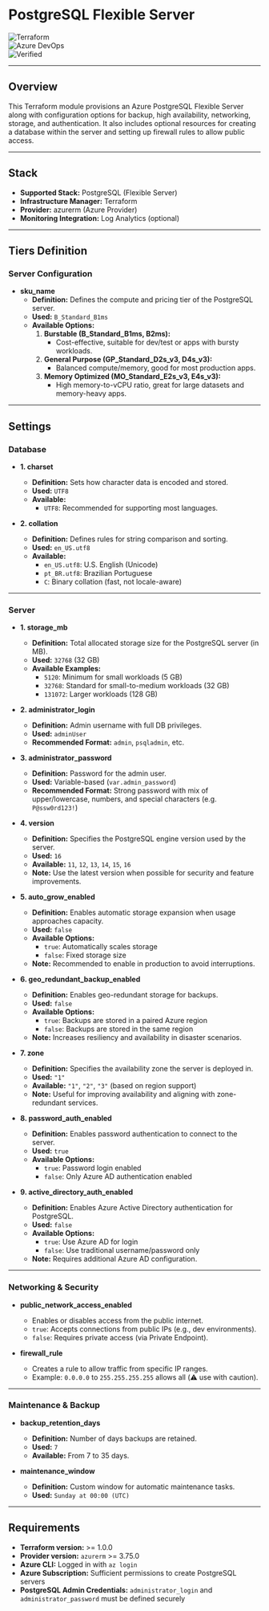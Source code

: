 # PostgreSQL Flexible Server  
![Terraform](https://img.shields.io/badge/Terraform-7B42BC?style=for-the-badge&logo=terraform&logoColor=white)  
![Azure DevOps](https://img.shields.io/badge/Azure_DevOps-0078D7?style=for-the-badge&logo=azure-devops&logoColor=white)  
![Verified](https://img.shields.io/badge/Verified-green?style=for-the-badge&logo=postgresql&logoColor=white)

---

## **Overview**

This Terraform module provisions an Azure PostgreSQL Flexible Server along with configuration options for backup, high availability, networking, storage, and authentication. It also includes optional resources for creating a database within the server and setting up firewall rules to allow public access.

---

## **Stack**

- **Supported Stack:** PostgreSQL (Flexible Server)  
- **Infrastructure Manager:** Terraform  
- **Provider:** azurerm (Azure Provider)  
- **Monitoring Integration:** Log Analytics (optional)  

---

## **Tiers Definition**

### Server Configuration

- **sku_name**  
    - **Definition:** Defines the compute and pricing tier of the PostgreSQL server.  
    - **Used:** `B_Standard_B1ms`  
    - **Available Options:**  
        1. **Burstable (B_Standard_B1ms, B2ms):**  
            - Cost-effective, suitable for dev/test or apps with bursty workloads.  
        2. **General Purpose (GP_Standard_D2s_v3, D4s_v3):**  
            - Balanced compute/memory, good for most production apps.  
        3. **Memory Optimized (MO_Standard_E2s_v3, E4s_v3):**  
            - High memory-to-vCPU ratio, great for large datasets and memory-heavy apps.  

---

## **Settings**

### **Database**

- **1. charset**
    - **Definition:** Sets how character data is encoded and stored.  
    - **Used:** `UTF8`  
    - **Available:**  
        - `UTF8`: Recommended for supporting most languages.

- **2. collation**
    - **Definition:** Defines rules for string comparison and sorting.  
    - **Used:** `en_US.utf8`  
    - **Available:**  
        - `en_US.utf8`: U.S. English (Unicode)
        - `pt_BR.utf8`: Brazilian Portuguese
        - `C`: Binary collation (fast, not locale-aware)
---

### **Server**

- **1. storage_mb**
    - **Definition:** Total allocated storage size for the PostgreSQL server (in MB).  
    - **Used:** `32768` (32 GB)  
    - **Available Examples:**  
        - `5120`: Minimum for small workloads (5 GB)  
        - `32768`: Standard for small-to-medium workloads (32 GB)  
        - `131072`: Larger workloads (128 GB)  

- **2. administrator_login**
    - **Definition:** Admin username with full DB privileges.  
    - **Used:** `adminUser`  
    - **Recommended Format:** `admin`, `psqladmin`, etc.  

- **3. administrator_password**
    - **Definition:** Password for the admin user.  
    - **Used:** Variable-based (`var.admin_password`)  
    - **Recommended Format:** Strong password with mix of upper/lowercase, numbers, and special characters (e.g. `P@ssw0rd123!`)  

- **4. version**
  - **Definition:** Specifies the PostgreSQL engine version used by the server.
  - **Used:** `16`
  - **Available:** `11`, `12`, `13`, `14`, `15`, `16`
  - **Note:** Use the latest version when possible for security and feature improvements.

- **5. auto_grow_enabled**
  - **Definition:** Enables automatic storage expansion when usage approaches capacity.
  - **Used:** `false`
  - **Available Options:**
    * `true`: Automatically scales storage
    * `false`: Fixed storage size
  - **Note:** Recommended to enable in production to avoid interruptions.

- **6. geo_redundant_backup_enabled**
  - **Definition:** Enables geo-redundant storage for backups.
  - **Used:** `false`
  - **Available Options:**
    - `true`: Backups are stored in a paired Azure region
    - `false`: Backups are stored in the same region
  - **Note:** Increases resiliency and availability in disaster scenarios.

- **7. zone**
  - **Definition:** Specifies the availability zone the server is deployed in.
  - **Used:** `"1"`
  - **Available:** `"1"`, `"2"`, `"3"` (based on region support)
  - **Note:** Useful for improving availability and aligning with zone-redundant services.

- **8. password_auth_enabled**
  - **Definition:** Enables password authentication to connect to the server.
  - **Used:** `true`
  - **Available Options:**
    - `true`: Password login enabled
    - `false`: Only Azure AD authentication enabled

- **9. active_directory_auth_enabled**
  - **Definition:** Enables Azure Active Directory authentication for PostgreSQL.
  - **Used:** `false`
  - **Available Options:**
    - `true`: Use Azure AD for login
    - `false`: Use traditional username/password only
  - **Note:** Requires additional Azure AD configuration.

---

### **Networking & Security**

- **public_network_access_enabled**
    - Enables or disables access from the public internet.
    - `true`: Accepts connections from public IPs (e.g., dev environments).
    - `false`: Requires private access (via Private Endpoint).

- **firewall_rule**
    - Creates a rule to allow traffic from specific IP ranges.
    - Example: `0.0.0.0` to `255.255.255.255` allows all (⚠️ use with caution).

---

### **Maintenance & Backup**

- **backup_retention_days**
    - **Definition:** Number of days backups are retained.  
    - **Used:** `7`  
    - **Available:** From 7 to 35 days.  

- **maintenance_window**
    - **Definition:** Custom window for automatic maintenance tasks.  
    - **Used:** `Sunday at 00:00 (UTC)`  

---

## **Requirements**

- **Terraform version:** >= 1.0.0  
- **Provider version:** `azurerm` >= 3.75.0  
- **Azure CLI:** Logged in with `az login`  
- **Azure Subscription:** Sufficient permissions to create PostgreSQL servers  
- **PostgreSQL Admin Credentials:** `administrator_login` and `administrator_password` must be defined securely